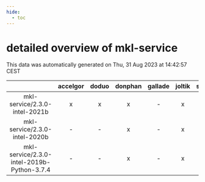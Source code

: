 ```yaml
---
hide:
  - toc
---
```


detailed overview of mkl-service
================================


This data was automatically generated on Thu, 31 Aug 2023 at 14:42:57 CEST  

| |accelgor|doduo|donphan|gallade|joltik|skitty|swalot|victini|
| :---: | :---: | :---: | :---: | :---: | :---: | :---: | :---: | :---: |
|mkl-service/2.3.0-intel-2021b|x|x|x|-|x|x|x|x|
|mkl-service/2.3.0-intel-2020b|-|-|x|-|x|x|x|x|
|mkl-service/2.3.0-intel-2019b-Python-3.7.4|-|-|x|-|x|x|-|x|
